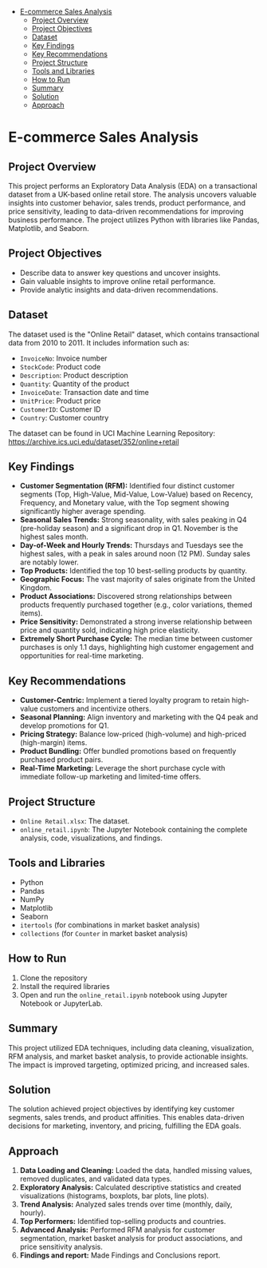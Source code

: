 - [E-commerce Sales Analysis](#e-commerce-sales-analysis)
  - [Project Overview](#project-overview)
  - [Project Objectives](#project-objectives)
  - [Dataset](#dataset)
  - [Key Findings](#key-findings)
  - [Key Recommendations](#key-recommendations)
  - [Project Structure](#project-structure)
  - [Tools and Libraries](#tools-and-libraries)
  - [How to Run](#how-to-run)
  - [Summary](#summary)
  - [Solution](#solution)
  - [Approach](#approach)

# E-commerce Sales Analysis

## Project Overview

This project performs an Exploratory Data Analysis (EDA) on a transactional dataset from a UK-based online retail store.  The analysis uncovers valuable insights into customer behavior, sales trends, product performance, and price sensitivity, leading to data-driven recommendations for improving business performance.  The project utilizes Python with libraries like Pandas, Matplotlib, and Seaborn.

## Project Objectives

*   Describe data to answer key questions and uncover insights.
*   Gain valuable insights to improve online retail performance.
*   Provide analytic insights and data-driven recommendations.

## Dataset

The dataset used is the "Online Retail" dataset, which contains transactional data from 2010 to 2011. It includes information such as:

*   `InvoiceNo`: Invoice number
*   `StockCode`: Product code
*   `Description`: Product description
*   `Quantity`: Quantity of the product
*   `InvoiceDate`: Transaction date and time
*   `UnitPrice`: Product price
*   `CustomerID`: Customer ID
*   `Country`: Customer country

The dataset can be found in UCI Machine Learning Repository:
https://archive.ics.uci.edu/dataset/352/online+retail

## Key Findings

*   **Customer Segmentation (RFM):**  Identified four distinct customer segments (Top, High-Value, Mid-Value, Low-Value) based on Recency, Frequency, and Monetary value, with the Top segment showing significantly higher average spending.
*   **Seasonal Sales Trends:**  Strong seasonality, with sales peaking in Q4 (pre-holiday season) and a significant drop in Q1.  November is the highest sales month.
*   **Day-of-Week and Hourly Trends:**  Thursdays and Tuesdays see the highest sales, with a peak in sales around noon (12 PM).  Sunday sales are notably lower.
*   **Top Products:** Identified the top 10 best-selling products by quantity.
*   **Geographic Focus:**  The vast majority of sales originate from the United Kingdom.
*   **Product Associations:**  Discovered strong relationships between products frequently purchased together (e.g., color variations, themed items).
*   **Price Sensitivity:**  Demonstrated a strong inverse relationship between price and quantity sold, indicating high price elasticity.
*   **Extremely Short Purchase Cycle:**  The median time between customer purchases is only 1.1 days, highlighting high customer engagement and opportunities for real-time marketing.

## Key Recommendations

*   **Customer-Centric:** Implement a tiered loyalty program to retain high-value customers and incentivize others.
*   **Seasonal Planning:** Align inventory and marketing with the Q4 peak and develop promotions for Q1.
*   **Pricing Strategy:** Balance low-priced (high-volume) and high-priced (high-margin) items.
*   **Product Bundling:**  Offer bundled promotions based on frequently purchased product pairs.
*   **Real-Time Marketing:** Leverage the short purchase cycle with immediate follow-up marketing and limited-time offers.

## Project Structure

*   `Online Retail.xlsx`: The dataset.
*   `online_retail.ipynb`:  The Jupyter Notebook containing the complete analysis, code, visualizations, and findings.

## Tools and Libraries

*   Python
*   Pandas
*   NumPy
*   Matplotlib
*   Seaborn
*   `itertools` (for combinations in market basket analysis)
*   `collections` (for `Counter` in market basket analysis)

## How to Run

1.  Clone the repository
2.  Install the required libraries
3.  Open and run the `online_retail.ipynb` notebook using Jupyter Notebook or JupyterLab.

## Summary

This project utilized EDA techniques, including data cleaning, visualization, RFM analysis, and market basket analysis, to provide actionable insights. The impact is improved targeting, optimized pricing, and increased sales.

## Solution

The solution achieved project objectives by identifying key customer segments, sales trends, and product affinities. This enables data-driven decisions for marketing, inventory, and pricing, fulfilling the EDA goals.

## Approach

1.  **Data Loading and Cleaning:** Loaded the data, handled missing values, removed duplicates, and validated data types.
2.  **Exploratory Analysis:** Calculated descriptive statistics and created visualizations (histograms, boxplots, bar plots, line plots).
3.  **Trend Analysis:** Analyzed sales trends over time (monthly, daily, hourly).
4.  **Top Performers:** Identified top-selling products and countries.
5.  **Advanced Analysis:** Performed RFM analysis for customer segmentation, market basket analysis for product associations, and price sensitivity analysis.
6. **Findings and report:** Made Findings and Conclusions report.
